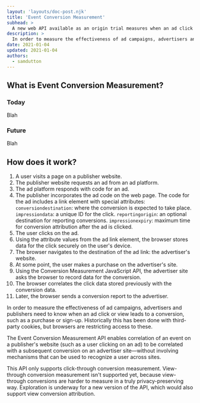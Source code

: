 ```yaml
---
layout: 'layouts/doc-post.njk'
title: 'Event Conversion Measurement'
subhead: >
  A new web API available as an origin trial measures when an ad click leads to a conversion, without using cross-site identifiers.
description: >
  In order to measure the effectiveness of ad campaigns, advertisers and publishers need to know when an ad click or view leads to a conversion, such as a purchase or sign-up. Historically, this has been done with third-party cookies. Now, the Event Conversion Measurement API enables the correlation of an event on a publisher's website with a subsequent conversion on an advertiser site without involving mechanisms that can be used to recognize a user across sites.
date: 2021-01-04
updated: 2021-01-04
authors:
  - samdutton
---
```


## What is Event Conversion Measurement?

### Today
Blah

### Future
Blah

## How does it work?

1. A user visits a page on a publisher website.
1. The publisher website requests an ad from an ad platform.
1. The ad platform responds with code for an ad.
1. The publisher incorporates the ad code on the web page. The code for the ad includes a link element with special attributes:
`conversiondestination`: where the conversion is expected to take place.
`impressiondata`: a unique ID for the click.
`reportingorigin`: an optional destination for reporting conversions.
`impressionexpiry`: maximum time for conversion attribution after the ad is clicked.
1. The user clicks on the ad.
1. Using the attribute values from the ad link element, the browser stores data for the click securely on the user's device.
1. The browser navigates to the destination of the ad link: the advertiser's website.
1. At some point, the user makes a purchase on the advertiser's site.
1. Using the Conversion Measurement JavaScript API, the advertiser site asks the browser to record data for the conversion.
1. The browser correlates the click data stored previously with the conversion data.
1. Later, the browser sends a conversion report to the advertiser.

In order to measure the effectiveness of ad campaigns, advertisers and publishers need to know when an ad click or view leads to a conversion, such as a purchase or sign-up. Historically this has been done with third-party cookies, but browsers are restricting access to these.

The Event Conversion Measurement API enables correlation of an event on a publisher's website (such as a user clicking on an ad) to be correlated with a subsequent conversion on an advertiser site—without involving mechanisms that can be used to recognize a user across sites.

This API only supports click-through conversion measurement. View-through conversion measurement isn't supported yet, because view-through conversions are harder to measure in a truly privacy-preserving way. Exploration is underway for a new version of the API, which would also support view conversion attribution.
